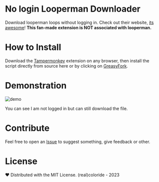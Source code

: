 # No login Looperman Downloader
Download looperman loops without logging in.
Check out their website, [its awesome](https://looperman.com/)!
**This fan-made extension is NOT associated with looperman.**

# How to Install 
Download the [Tampermonkey](https://www.tampermonkey.net/) extension on any browser, then install the script directly from source here or by clicking on [GreasyFork](https://greasyfork.org/scripts/470757-nologin-looperman-downloader).

# Demonstration
![demo](https://github.com/realcoloride/nologin-looperman-downloader/assets/108619637/db53b8e2-e1b4-4aaa-bf6d-0190ad0c3e6b)

You can see I am not logged in but can still download the file.

# Contribute
Feel free to open an [Issue](https://github.com/realcoloride/nologin-looperman-downloader/issues) to suggest something, give feedback or other.

# License
❤️ Distributed with the MIT License. (real)coloride - 2023


